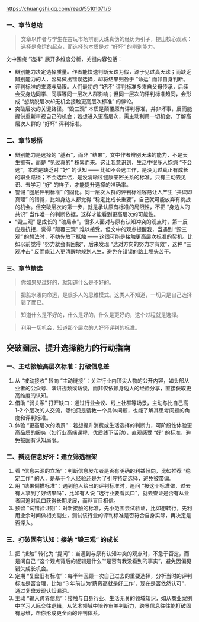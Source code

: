 https://chuangshi.qq.com/read/55101071/6

### 一、章节总结
> 文章以作者与学生在古玩市场辨别天珠真伪的经历为引子，提出核心观点：选择是命运的起点，而选择的本质是对 “好坏” 的辨别能力。

文中围绕 “选择” 展开多维度分析，关键内容包括：
- 辨别能力决定选择质量。作者能快速判断天珠为假，源于见过真天珠；而缺乏辨别能力的人，容易做出错误选择，却将结果归咎于 “命运” 而非自身判断。
- 评判标准的来源与局限。人们最初的 “好坏” 评判标准多来自父母传承，后续会受身边同学、同事等同一层次人群影响；但同一层次的评判标准趋同，会形成 “想跳脱层次却无机会接触更高层次标准” 的悖论。
- 突破层次的关键路径。“毁三观” 本质是颠覆原有评判标准，并非坏事，反而能提供重新审视自己的机会；若想进入更高层次，需主动利用一切机会，了解高层次人群的 “好坏” 评判标准。

### 二、章节感悟
- 辨别能力是选择的 “基石”，而非 “结果”。文中作者辨别天珠的能力，不是天生拥有，而是 “见过真的” 积累而来。这让我意识到，生活中很多人抱怨 “不会选”，本质是缺乏对 “好” 的认知 —— 比如不会选工作，是没见过真正有成长的职业路径；不会选伴侣，是没清晰过健康亲密关系的标准。只有主动去见识、去学习 “好” 的样子，才能提升选择的准确率。
- 警惕 “圈层评判标准” 的固化。同一层次人群的评判标准容易让人产生 “共识即真理” 的错觉，比如身边人都觉得 “稳定比成长重要”，自己就可能放弃有挑战的机会。但突破层次的第一步，就是承认原有标准的局限性，不把 “身边人的共识” 当作唯一的判断依据，这样才能看到更高层次的可能性。
- “毁三观” 是成长的 “破局点”。很多人面对与原有认知冲突的观点时，第一反应是抗拒，觉得 “颠覆三观” 难以接受。但文中的观点提醒我，当遇到 “毁三观” 的想法时，不妨先放下抵触 —— 这很可能是接触更高层次标准的契机。比如以前觉得 “努力就会有回报”，后来发现 “选对方向的努力才有效”，这种 “三观冲击” 反而能让人更清醒地规划人生，避免在错误的路上埋头苦干。

### 三、章节精选
> 你如果见过好的，就知道什么是不好的。

> 把脏水泼向命运，是很多人的思维模式。这类人不知道，一切只是自己选择错了而已。

> 知道什么是不好的，什么是好的，什么是更好的，这个过程就是选择。

> 利用一切机会，知道那个层次的人好坏评判的标准。

## 突破圈层、提升选择能力的行动指南
### 一、主动接触高层次标准：打破信息差
1. 从 “被动接收” 转向 “主动链接”：关注行业内顶尖人物的公开内容，如头部从业者的公众号、演讲视频或访谈，而非仅依赖身边人的经验分享，直接获取更高维度的认知。
2. 借助 “弱关系” 打开缺口：通过行业会议、线上社群等场景，主动与比自己高 1-2 个层次的人交流，哪怕只是请教一个具体问题，也能了解其思考问题的角度和评判标准。
3. 体验 “更高层次的场景”：若想提升消费或生活选择的判断力，可阶段性体验更高品质的服务（如行业高端课程、优质线下活动），直观感受 “好” 的标准，避免被固有认知局限。

### 二、辨别信息好坏：建立筛选框架
1. 看 “信息来源的立场”：判断信息发布者是否有明确的利益倾向，比如推荐 “稳定工作” 的人，是基于个人经验还是为了引导特定选择，避免被带偏。
2. 用 “结果倒推标准”：遇到他人给出的评判标准时，追问 “按这个标准做，过去有人拿到了好结果吗”，比如有人说 “选行业要看风口”，就去查证是否有从业者因追对风口获得长期发展，而非盲目相信。
3. 预留 “试错验证期”：对新接触的标准，先小范围尝试验证，比如想转行，先利用业余时间做相关副业，测试该行业的评判标准是否符合自身实际，再决定是否深入。

### 三、打破固有认知：接纳 “毁三观” 的成长
1. 把 “抵触” 转化为 “提问”：当遇到与原有认知冲突的观点时，不急于否定，而是问自己 “这个观点背后的逻辑是什么”“是否有我没看到的事实”，避免因偏见错失成长机会。
2. 定期 “复盘旧有标准”：每半年回顾一次自己过去的重要选择，分析当时的评判标准是否合理，比如 “3 年前认为‘薪资高就是好工作’，现在是否依然认可”，通过复盘发现认知漏洞。
3. 主动 “输入跨界信息”：接触与自身行业、生活无关的领域知识，如从商业案例中学习人际交往逻辑，从艺术领域中培养审美判断力，跨界信息往往能打破固有思维，帮你形成更全面的评判体系。
